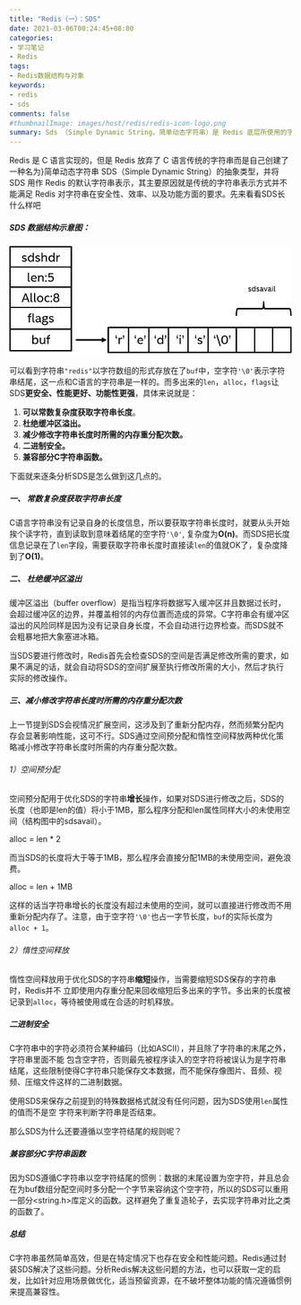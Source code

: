 ```yaml
---
title: "Redis（一）：SDS"
date: 2021-03-06T00:24:45+08:00
categories:
- 学习笔记
- Redis
tags:
- Redis数据结构与对象
keywords:
- redis
- sds
comments: false
#thumbnailImage: images/host/redis/redis-icon-logo.png
summary: Sds （Simple Dynamic String，简单动态字符串）是 Redis 底层所使用的字符串表示， 几乎所有的 Redis 模块中都用了 sds。本文将对 sds 的实现、性能和功能等方面进行介绍， 并说明 Redis 使用 sds 而不是传统 C 字符串的原因。
---
```


<!--more-->

Redis 是 C 语言实现的，但是 Redis 放弃了 C 语言传统的字符串而是自己创建了一种名为}简单动态字符串 SDS（Simple Dynamic String）的抽象类型，并将 SDS 用作 Redis 的默认字符串表示，其主要原因就是传统的字符串表示方式并不能满足 Redis 对字符串在安全性、效率、以及功能方面的要求。先来看看SDS长什么样吧

##### SDS 数据结构示意图：

![sds结构示意图](/images/host/redis/redis-sds.png)

可以看到字符串`"redis"`以字符数组的形式存放在了`buf`中，空字符`'\0'`表示字符串结尾，这一点和C语言的字符串是一样的。而多出来的`len`，`alloc`，`flags`让SDS**更安全、性能更好、功能性更强**，具体来说就是：

1. **可以常数复杂度获取字符串长度**。
2. **杜绝缓冲区溢出。**
3. **减少修改字符串长度时所需的内存重分配次数。**
4. **二进制安全。**
5. **兼容部分C字符串函数。**

下面就来逐条分析SDS是怎么做到这几点的。

##### 一、 常数复杂度获取字符串长度

C语言字符串没有记录自身的长度信息，所以要获取字符串长度时，就要从头开始挨个读字符，直到读取到意味着结尾的空字符`'\0'`, 复杂度为**O(n)**。而SDS把长度信息记录在了`len`字段，需要获取字符串长度时直接读`len`的值就OK了，复杂度降到了**O(1)**。

##### 二、 杜绝缓冲区溢出

缓冲区溢出（buffer overflow）是指当程序将数据写入缓冲区并且数据过长时，会超过缓冲区的边界，并覆盖相邻的内存位置而造成的异常。C字符串会有缓冲区溢出的风险同样是因为没有记录自身长度，不会自动进行边界检查。而SDS就不会粗暴地把大象塞进冰箱。

当SDS要进行修改时，Redis首先会检查SDS的空间是否满足修改所需的要求，如果不满足的话，就会自动将SDS的空间扩展至执行修改所需的大小，然后才执行实际的修改操作。

##### 三、减小修改字符串长度时所需的内存重分配次数

上一节提到SDS会视情况扩展空间，这涉及到了重新分配内存，然而频繁分配内存会显著影响性能，这可不行。SDS通过空间预分配和惰性空间释放两种优化策略减小修改字符串长度时所需的内存重分配次数。

###### 1）空间预分配

空间预分配用于优化SDS的字符串**增长**操作，如果对SDS进行修改之后，SDS的长度（也即是len的值）将小于1MB，那么程序分配和len属性同样大小的未使用空间（结构图中的sdsavail）。


alloc = len * 2


而当SDS的长度将大于等于1MB，那么程序会直接分配1MB的未使用空间，避免浪费。


alloc = len + 1MB

这样的话当字符串增长的长度没有超过未使用的空间，就可以直接进行修改而不用重新分配内存了。注意，由于空字符`'\0'`也占一字节长度，`buf`的实际长度为`alloc + 1`。

###### 2）惰性空间释放

惰性空间释放用于优化SDS的字符串**缩短**操作，当需要缩短SDS保存的字符串时，Redis并不
立即使用内存重分配来回收缩短后多出来的字节。多出来的长度被记录到`alloc`，等待被使用或在合适的时机释放。

##### 二进制安全

C字符串中的字符必须符合某种编码（比如ASCII），并且除了字符串的末尾之外，字符串里面不能
包含空字符，否则最先被程序读入的空字符将被误认为是字符串结尾，这些限制使得C字符串只能保存文本数据，而不能保存像图片、音频、视频、压缩文件这样的二进制数据。

使用SDS来保存之前提到的特殊数据格式就没有任何问题，因为SDS使用`len`属性的值而不是空
字符来判断字符串是否结束。

那么SDS为什么还要遵循以空字符结尾的规则呢？

##### 兼容部分C字符串函数

因为SDS遵循C字符串以空字符结尾的惯例：数据的末尾设置为空字符，并且总会在为buf数组分配空间时多分配一个字节来容纳这个空字符，所以的SDS可以重用一部分<string.h>库定义的函数。这样避免了重复造轮子，去实现字符串对比之类的函数了。

##### 总结

C字符串虽然简单高效，但是在特定情况下也存在安全和性能问题。Redis通过封装SDS解决了这些问题。分析Redis解决这些问题的方法，也可以获取一定的启发，比如针对应用场景做优化，适当预留资源，在不破坏整体功能的情况遵循惯例来提高兼容性。

